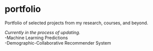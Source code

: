 # portfolio
Portfolio of selected projects from my research, courses, and beyond.  

*Currently in the process of updating.* <br>
-Machine Learning Predictions <br>
-Demographic-Collaborative Recommender System

